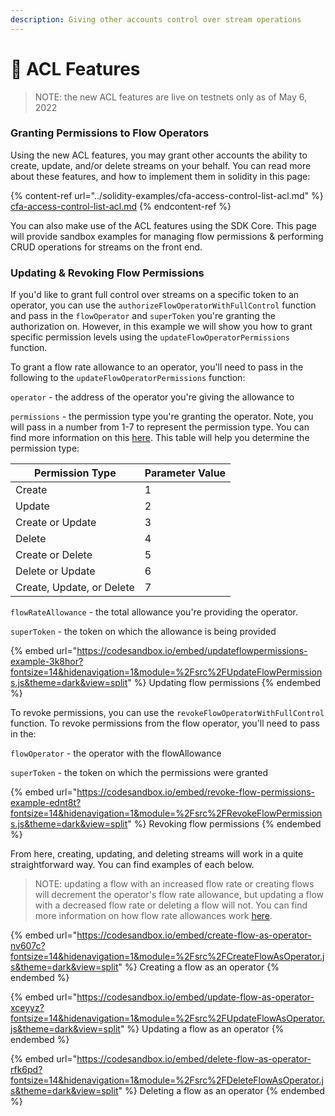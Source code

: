 ```yaml
---
description: Giving other accounts control over stream operations
---
```


# 🤖 ACL Features

> NOTE: the new ACL features are live on testnets only as of May 6, 2022

### Granting Permissions to Flow Operators

Using the new ACL features, you may grant other accounts the ability to create, update, and/or delete streams on your behalf. You can read more about these features, and how to implement them in solidity in this page:

{% content-ref url="../solidity-examples/cfa-access-control-list-acl.md" %}
[cfa-access-control-list-acl.md](../solidity-examples/cfa-access-control-list-acl.md)
{% endcontent-ref %}

You can also make use of the ACL features using the SDK Core. This page will provide sandbox examples for managing flow permissions & performing CRUD operations for streams on the front end.

### Updating & Revoking Flow Permissions

If you'd like to grant full control over streams on a specific token to an operator, you can use the `authorizeFlowOperatorWithFullControl` function and pass in the `flowOperator` and `superToken` you're granting the authorization on. However, in this example we will show you how to grant specific permission levels using the `updateFlowOperatorPermissions` function.

To grant a flow rate allowance to an operator, you'll need to pass in the following to the `updateFlowOperatorPermissions` function:

`operator` - the address of the operator you're giving the allowance to

`permissions` - the permission type you're granting the operator. Note, you will pass in a number from 1-7 to represent the permission type. You can find more information on this [here](../solidity-examples/cfa-access-control-list-acl.md#permissions). This table will help you determine the permission type:

| Permission Type           | Parameter Value |
| ------------------------- | --------------- |
| Create                    | 1               |
| Update                    | 2               |
| Create or Update          | 3               |
| Delete                    | 4               |
| Create or Delete          | 5               |
| Delete or Update          | 6               |
| Create, Update, or Delete | 7               |

`flowRateAllowance` - the total allowance you're providing the operator.&#x20;

`superToken` - the token on which the allowance is being provided

{% embed url="https://codesandbox.io/embed/updateflowpermissions-example-3k8hor?fontsize=14&hidenavigation=1&module=%2Fsrc%2FUpdateFlowPermissions.js&theme=dark&view=split" %}
Updating flow permissions
{% endembed %}

To revoke permissions, you can use the `revokeFlowOperatorWithFullControl` function. To revoke permissions from the flow operator, you'll need to pass in the:

`flowOperator` - the operator with the flowAllowance

`superToken` - the token on which the permissions were granted

{% embed url="https://codesandbox.io/embed/revoke-flow-permissions-example-ednt8t?fontsize=14&hidenavigation=1&module=%2Fsrc%2FRevokeFlowPermissions.js&theme=dark&view=split" %}
Revoking flow permissions
{% endembed %}

From here, creating, updating, and deleting streams will work in a quite straightforward way. You can find examples of each below.&#x20;

> NOTE: updating a flow with an increased flow rate or creating flows will decrement the operator's flow rate allowance, but updating a flow with a decreased flow rate or deleting a flow will not. You can find more information on how flow rate allowances work [here](../solidity-examples/cfa-access-control-list-acl.md#flow-rate-allowance).

{% embed url="https://codesandbox.io/embed/create-flow-as-operator-nv607c?fontsize=14&hidenavigation=1&module=%2Fsrc%2FCreateFlowAsOperator.js&theme=dark&view=split" %}
Creating a flow as an operator
{% endembed %}

{% embed url="https://codesandbox.io/embed/update-flow-as-operator-xceyyz?fontsize=14&hidenavigation=1&module=%2Fsrc%2FUpdateFlowAsOperator.js&theme=dark&view=split" %}
Updating a flow as an operator
{% endembed %}

{% embed url="https://codesandbox.io/embed/delete-flow-as-operator-rfk6pd?fontsize=14&hidenavigation=1&module=%2Fsrc%2FDeleteFlowAsOperator.js&theme=dark&view=split" %}
Deleting a flow as an operator
{% endembed %}
